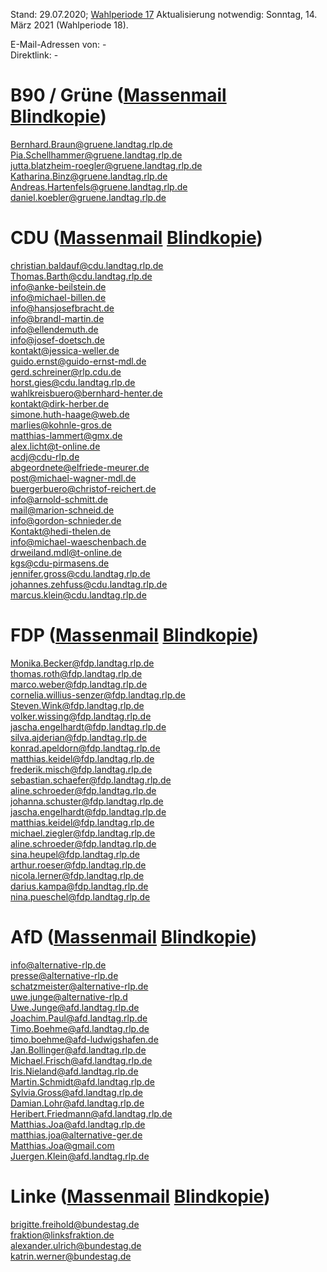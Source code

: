 Stand: 29.07.2020; [Wahlperiode 17](https://de.wikipedia.org/wiki/Liste_der_Mitglieder_des_Landtages_Rheinland-Pfalz_(17._Wahlperiode))    
Aktualisierung notwendig: Sonntag, 14. März 2021 (Wahlperiode 18).      
    
E-Mail-Adressen von: -  
Direktlink: -  
      
      
# B90 / Grüne ([Massenmail](mailto:Bernhard.Braun@gruene.landtag.rlp.de;Pia.Schellhammer@gruene.landtag.rlp.de;jutta.blatzheim-roegler@gruene.landtag.rlp.de;Katharina.Binz@gruene.landtag.rlp.de;Andreas.Hartenfels@gruene.landtag.rlp.de;daniel.koebler@gruene.landtag.rlp.de;) [Blindkopie](mailto:Bernhard.Braun@gruene.landtag.rlp.de;Pia.Schellhammer@gruene.landtag.rlp.de;jutta.blatzheim-roegler@gruene.landtag.rlp.de;Katharina.Binz@gruene.landtag.rlp.de;Andreas.Hartenfels@gruene.landtag.rlp.de;daniel.koebler@gruene.landtag.rlp.de;))
      
Bernhard.Braun@gruene.landtag.rlp.de  
Pia.Schellhammer@gruene.landtag.rlp.de  
jutta.blatzheim-roegler@gruene.landtag.rlp.de  
Katharina.Binz@gruene.landtag.rlp.de  
Andreas.Hartenfels@gruene.landtag.rlp.de  
daniel.koebler@gruene.landtag.rlp.de  
      
      
# CDU ([Massenmail](mailto:christian.baldauf@cdu.landtag.rlp.de;Thomas.Barth@cdu.landtag.rlp.de;info@anke-beilstein.de;info@michael-billen.de;info@hansjosefbracht.de;info@brandl-martin.de;info@ellendemuth.de;info@josef-doetsch.de;kontakt@jessica-weller.de;guido.ernst@guido-ernst-mdl.de;gerd.schreiner@rlp.cdu.de;horst.gies@cdu.landtag.rlp.de;wahlkreisbuero@bernhard-henter.de;kontakt@dirk-herber.de;simone.huth-haage@web.de;marlies@kohnle-gros.de;matthias-lammert@gmx.de;alex.licht@t-online.de;acdj@cdu-rlp.de;abgeordnete@elfriede-meurer.de;post@michael-wagner-mdl.de;buergerbuero@christof-reichert.de;info@arnold-schmitt.de;mail@marion-schneid.de;info@gordon-schnieder.de;Kontakt@hedi-thelen.de;info@michael-waeschenbach.de;drweiland.mdl@t-online.de;kgs@cdu-pirmasens.de;jennifer.gross@cdu.landtag.rlp.de;johannes.zehfuss@cdu.landtag.rlp.de;marcus.klein@cdu.landtag.rlp.de;) [Blindkopie](mailto:christian.baldauf@cdu.landtag.rlp.de;Thomas.Barth@cdu.landtag.rlp.de;info@anke-beilstein.de;info@michael-billen.de;info@hansjosefbracht.de;info@brandl-martin.de;info@ellendemuth.de;info@josef-doetsch.de;kontakt@jessica-weller.de;guido.ernst@guido-ernst-mdl.de;gerd.schreiner@rlp.cdu.de;horst.gies@cdu.landtag.rlp.de;wahlkreisbuero@bernhard-henter.de;kontakt@dirk-herber.de;simone.huth-haage@web.de;marlies@kohnle-gros.de;matthias-lammert@gmx.de;alex.licht@t-online.de;acdj@cdu-rlp.de;abgeordnete@elfriede-meurer.de;post@michael-wagner-mdl.de;buergerbuero@christof-reichert.de;info@arnold-schmitt.de;mail@marion-schneid.de;info@gordon-schnieder.de;Kontakt@hedi-thelen.de;info@michael-waeschenbach.de;drweiland.mdl@t-online.de;kgs@cdu-pirmasens.de;jennifer.gross@cdu.landtag.rlp.de;johannes.zehfuss@cdu.landtag.rlp.de;marcus.klein@cdu.landtag.rlp.de;))   
      
christian.baldauf@cdu.landtag.rlp.de  
Thomas.Barth@cdu.landtag.rlp.de  
info@anke-beilstein.de  
info@michael-billen.de  
info@hansjosefbracht.de  
info@brandl-martin.de  
info@ellendemuth.de  
info@josef-doetsch.de  
kontakt@jessica-weller.de  
guido.ernst@guido-ernst-mdl.de  
gerd.schreiner@rlp.cdu.de  
horst.gies@cdu.landtag.rlp.de  
wahlkreisbuero@bernhard-henter.de  
kontakt@dirk-herber.de  
simone.huth-haage@web.de  
marlies@kohnle-gros.de  
matthias-lammert@gmx.de  
alex.licht@t-online.de  
acdj@cdu-rlp.de  
abgeordnete@elfriede-meurer.de  
post@michael-wagner-mdl.de  
buergerbuero@christof-reichert.de  
info@arnold-schmitt.de  
mail@marion-schneid.de  
info@gordon-schnieder.de  
Kontakt@hedi-thelen.de  
info@michael-waeschenbach.de  
drweiland.mdl@t-online.de  
kgs@cdu-pirmasens.de  
jennifer.gross@cdu.landtag.rlp.de  
johannes.zehfuss@cdu.landtag.rlp.de  
marcus.klein@cdu.landtag.rlp.de  
      
      
# FDP ([Massenmail](mailto:Monika.Becker@fdp.landtag.rlp.de;thomas.roth@fdp.landtag.rlp.de;marco.weber@fdp.landtag.rlp.de;cornelia.willius-senzer@fdp.landtag.rlp.de;Steven.Wink@fdp.landtag.rlp.de;volker.wissing@fdp.landtag.rlp.de;jascha.engelhardt@fdp.landtag.rlp.de;silva.ajderian@fdp.landtag.rlp.de;konrad.apeldorn@fdp.landtag.rlp.de;matthias.keidel@fdp.landtag.rlp.de;frederik.misch@fdp.landtag.rlp.de;sebastian.schaefer@fdp.landtag.rlp.de;aline.schroeder@fdp.landtag.rlp.de;johanna.schuster@fdp.landtag.rlp.de;jascha.engelhardt@fdp.landtag.rlp.de;matthias.keidel@fdp.landtag.rlp.de;michael.ziegler@fdp.landtag.rlp.de;aline.schroeder@fdp.landtag.rlp.de;sina.heupel@fdp.landtag.rlp.de;arthur.roeser@fdp.landtag.rlp.de;nicola.lerner@fdp.landtag.rlp.de;darius.kampa@fdp.landtag.rlp.de;nina.pueschel@fdp.landtag.rlp.de;) [Blindkopie](mailto:Monika.Becker@fdp.landtag.rlp.de;thomas.roth@fdp.landtag.rlp.de;marco.weber@fdp.landtag.rlp.de;cornelia.willius-senzer@fdp.landtag.rlp.de;Steven.Wink@fdp.landtag.rlp.de;volker.wissing@fdp.landtag.rlp.de;jascha.engelhardt@fdp.landtag.rlp.de;silva.ajderian@fdp.landtag.rlp.de;konrad.apeldorn@fdp.landtag.rlp.de;matthias.keidel@fdp.landtag.rlp.de;frederik.misch@fdp.landtag.rlp.de;sebastian.schaefer@fdp.landtag.rlp.de;aline.schroeder@fdp.landtag.rlp.de;johanna.schuster@fdp.landtag.rlp.de;jascha.engelhardt@fdp.landtag.rlp.de;matthias.keidel@fdp.landtag.rlp.de;michael.ziegler@fdp.landtag.rlp.de;aline.schroeder@fdp.landtag.rlp.de;sina.heupel@fdp.landtag.rlp.de;arthur.roeser@fdp.landtag.rlp.de;nicola.lerner@fdp.landtag.rlp.de;darius.kampa@fdp.landtag.rlp.de;nina.pueschel@fdp.landtag.rlp.de;))   
      
Monika.Becker@fdp.landtag.rlp.de  
thomas.roth@fdp.landtag.rlp.de  
marco.weber@fdp.landtag.rlp.de  
cornelia.willius-senzer@fdp.landtag.rlp.de  
Steven.Wink@fdp.landtag.rlp.de  
volker.wissing@fdp.landtag.rlp.de  
jascha.engelhardt@fdp.landtag.rlp.de  
silva.ajderian@fdp.landtag.rlp.de  
konrad.apeldorn@fdp.landtag.rlp.de  
matthias.keidel@fdp.landtag.rlp.de  
frederik.misch@fdp.landtag.rlp.de  
sebastian.schaefer@fdp.landtag.rlp.de  
aline.schroeder@fdp.landtag.rlp.de  
johanna.schuster@fdp.landtag.rlp.de  
jascha.engelhardt@fdp.landtag.rlp.de  
matthias.keidel@fdp.landtag.rlp.de  
michael.ziegler@fdp.landtag.rlp.de  
aline.schroeder@fdp.landtag.rlp.de  
sina.heupel@fdp.landtag.rlp.de  
arthur.roeser@fdp.landtag.rlp.de  
nicola.lerner@fdp.landtag.rlp.de  
darius.kampa@fdp.landtag.rlp.de  
nina.pueschel@fdp.landtag.rlp.de  
      
      
# AfD ([Massenmail](mailto:info@alternative-rlp.de;presse@alternative-rlp.de;schatzmeister@alternative-rlp.de;uwe.junge@alternative-rlp.d;Uwe.Junge@afd.landtag.rlp.de;Joachim.Paul@afd.landtag.rlp.de;Timo.Boehme@afd.landtag.rlp.de;timo.boehme@afd-ludwigshafen.de;Jan.Bollinger@afd.landtag.rlp.de;Michael.Frisch@afd.landtag.rlp.de;Iris.Nieland@afd.landtag.rlp.de;Martin.Schmidt@afd.landtag.rlp.de;Sylvia.Gross@afd.landtag.rlp.de;Damian.Lohr@afd.landtag.rlp.de;Heribert.Friedmann@afd.landtag.rlp.de;Matthias.Joa@afd.landtag.rlp.de;matthias.joa@alternative-ger.de;Matthias.Joa@gmail.com;Juergen.Klein@afd.landtag.rlp.de;) [Blindkopie](mailto:info@alternative-rlp.de;presse@alternative-rlp.de;schatzmeister@alternative-rlp.de;uwe.junge@alternative-rlp.d;Uwe.Junge@afd.landtag.rlp.de;Joachim.Paul@afd.landtag.rlp.de;Timo.Boehme@afd.landtag.rlp.de;timo.boehme@afd-ludwigshafen.de;Jan.Bollinger@afd.landtag.rlp.de;Michael.Frisch@afd.landtag.rlp.de;Iris.Nieland@afd.landtag.rlp.de;Martin.Schmidt@afd.landtag.rlp.de;Sylvia.Gross@afd.landtag.rlp.de;Damian.Lohr@afd.landtag.rlp.de;Heribert.Friedmann@afd.landtag.rlp.de;Matthias.Joa@afd.landtag.rlp.de;matthias.joa@alternative-ger.de;Matthias.Joa@gmail.com;Juergen.Klein@afd.landtag.rlp.de;)) 
      
info@alternative-rlp.de  
presse@alternative-rlp.de  
schatzmeister@alternative-rlp.de  
uwe.junge@alternative-rlp.d  
Uwe.Junge@afd.landtag.rlp.de  
Joachim.Paul@afd.landtag.rlp.de  
Timo.Boehme@afd.landtag.rlp.de  
timo.boehme@afd-ludwigshafen.de  
Jan.Bollinger@afd.landtag.rlp.de  
Michael.Frisch@afd.landtag.rlp.de  
Iris.Nieland@afd.landtag.rlp.de  
Martin.Schmidt@afd.landtag.rlp.de  
Sylvia.Gross@afd.landtag.rlp.de  
Damian.Lohr@afd.landtag.rlp.de  
Heribert.Friedmann@afd.landtag.rlp.de  
Matthias.Joa@afd.landtag.rlp.de  
matthias.joa@alternative-ger.de  
Matthias.Joa@gmail.com  
Juergen.Klein@afd.landtag.rlp.de  
    
      
# Linke ([Massenmail](mailto:brigitte.freihold@bundestag.de;fraktion@linksfraktion.de;alexander.ulrich@bundestag.de;katrin.werner@bundestag.de;) [Blindkopie](mailto:brigitte.freihold@bundestag.de;fraktion@linksfraktion.de;alexander.ulrich@bundestag.de;katrin.werner@bundestag.de;))    
    
brigitte.freihold@bundestag.de  
fraktion@linksfraktion.de  
alexander.ulrich@bundestag.de  
katrin.werner@bundestag.de  
